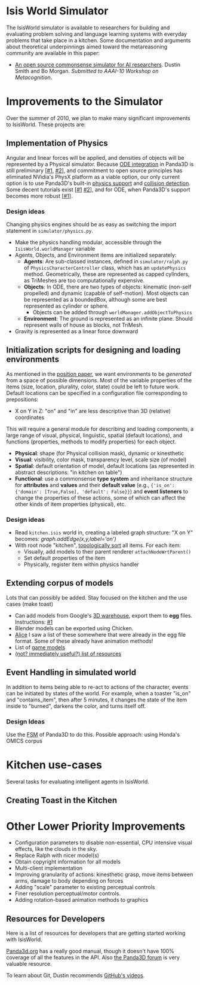 # Isis World Simulator

The IsisWorld simulator is available to researchers for building and evaluating problem solving and language learning systems with everyday problems that take place in a kitchen.  Some documentation and arguments about theoretical underpinnings aimed toward the metareasoning community are available in this paper: 
 
  * [An open source commonsense simulator for AI researchers](http://web.media.mit.edu/~dustin/simulator_metacog_aaai_2010.pdf).  Dustin Smith and Bo Morgan.  *Submitted to AAAI-10 Workshop on Metacognition*.

# Improvements to the Simulator

Over the summer of 2010, we plan to make many significant improvements to IsisWorld.  These projects are:

## Implementation of Physics

Angular and linear forces will be applied, and densities of objects will be represented by a Physical simulator. Because [ODE integration](http://www.panda3d.org/wiki/index.php/Using_ODE_with_Panda3D) in Panda3D is still preliminary [[#1](http://www.panda3d.org/phpbb2/viewtopic.php?t=8207), [#2](http://www.panda3d.org/phpbb2/viewtopic.php?t=9200&sid=cd4e0c8166aadd14238c2e88f1a55282)], and commitment to open source principles has eliminated NVidia's PhysX platform as a viable option, our
only current option is to use Panda3D's built-in [physics support](http://www.panda3d.org/wiki/index.php/Panda3D_Physics_Engine) and [collision detection](http://www.panda3d.org/wiki/index.php/Collision_Detection).
Some decent tutorials exist [[#1](http://www.panda3d.org/phpbb2/viewtopic.php?t=4806) [#2](http://www.panda3d.org/phpbb2/viewtopic.php?t=7918)],  and for ODE, when Panda3D's support becomes more robust [[#1](http://www.panda3d.org/phpbb2/viewtopic.php?t=7913)].

### Design ideas

Changing physics engines should be as easy as switching the import statement in `simulator/physics.py`.

 - Make the physics handling modular, accessible through the `IsisWorld.worldManager` variable
 - Agents, Objects, and Environment items are initialized separately:
    - **Agents**: Are sub-classed instances, defined in `simulator/ralph.py` of `PhysicsCharacterController` class, which has an `updatePhysics` method.  Geometrically, these are represented as capped cylinders, as TriMeshes are too computationally expensive.
    - **Objects**: In ODE, there are two types of objects: kinematic (non-self propelled) and dynamic (capable of self-motion).  Most objects can be represented as a boundedBox, although some are best represented as cylinder or sphere.
        - Objects can be added through `worldManager.addObjectToPhysics`
    - **Environment**:  The ground is represented as an infinite plane.  Should represent walls of house as blocks, not TriMesh.
 - Gravity is represented as a linear force downward

## Initialization scripts for designing and loading environments

As mentioned in the [position paper](http://web.media.mit.edu/~dustin/simulator_metacog_aaai_2010.pdf), we want environments to be *generated* from a space of possible dimensions.  Most of the variable properties of the items (size, location, plurality, color, state) could be left to future work.  Default locations can be specified in a configuration file corresponding to prepositions:
   - X on Y in Z:  "on" and "in" are less descriptive than 3D (relative) coordinates

This will require a general module for describing and loading components, a large range of visual, physical, linguistic, spatial (default locations), and functions (properties, methods to modify properties) for each object.

  * **Physical**: shape (for Physical collision mask), dynamic or kinesthetic
  * **Visual**: visibility, color mask, transparency level, scale size (of model)
  * **Spatial**: default orientation of model, default locations (as represented in abstract descriptions: "in kitchen on table")
  * **Functional**: use a commonsense **type system** and inheritance structure for **attributes** and **values**  and their **default value** (e.g., `{'is_on': {'domain': [True,False], 'default': False}}`) and **event listeners** to change the properties of these actions, some of which can affect the other kinds of item properties (physical), etc.

### Design ideas

  - Read `kitchen.isis` world in, creating a labeled graph structure: "X on Y" becomes: *graph.addEdge(x,y,label='on')*
  - With root node "kitchen", [topologically sort](http://en.wikipedia.org/wiki/Topological_sorting) all items.  For each item:
      - Visually, add models to their parent renderer `attachNodeWrtParent()`
      - Set default properties of the item
      - Physically, register item within physics handler

## Extending corpus of models

Lots that can possibly be added.  Stay focused on the kitchen and the use cases (make toast)

 - Can add models from Google's [3D warehouse](http://sketchup.google.com/3dwarehouse/), export them to **egg** files. Instructions: [#1](http://www.panda3d.org/phpbb2/viewtopic.php?t=9013)
 - Blender models can be exported using Chicken.
 - [Alice](http://www.alice.org/index.php?page=gallery/index) I saw a list of these somewhere that were already in the egg file format. Some of these already have animation methods!
 - List of [game models](http://www.panda3d.org/phpbb2/viewtopic.php?t=6880)
 - [(not? immediately useful?) list of resources](http://code.google.com/p/panda3d-models/wiki/Resources)

## Event Handling in simulated world

In addition to items being able to re-act to actions of the character, events can be initiated by states of the world.  For example, when a toaster "is_on" and "contains_item", then after 5 minutes, it changes the state of the item inside to "burned", darkens the color, and turns itself off.

### Design Ideas

Use the [FSM](http://www.panda3d.org/wiki/index.php/Finite_State_Machines) of Panda3D to do this.  Possible approach: using Honda's OMICS corpus

# Kitchen use-cases

Several tasks for evaluating intelligent agents in IsisWorld.

## Creating Toast in the Kitchen


# Other Lower Priority Improvements

  - Configuration parameters to disable non-essential, CPU intensive visual effects, like the clouds in the sky.
  - Replace Ralph with nicer model(s)
  - Obtain copyright information for all models
  - Multi-client implementation
  - Improving granularity of actions:  kinesthetic grasp, move items between arms, damage to body depending on forces
  - Adding "scale" parameter to existing perceptual controls
  - Finer resolution perceptual/motor controls.
  - Adding rotation-based animation methods to graphics


## Resources for Developers

Here is a list of resources for developers that are getting started working with IsisWorld.

  [Panda3d.org](http://panda3d.org) has a really good manual, though it doesn't have 100% coverage of all the features in the API.  Also [the Panda3D forum](http://Panda3d.org/phpbb2/) is very valuable resource.

To learn about Git, Dustin recommends [GitHub's videos](http://learn.github.com).
